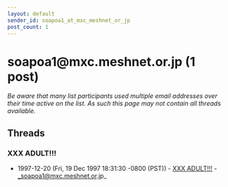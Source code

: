```yaml
---
layout: default
sender_id: soapoa1_at_mxc_meshnet_or_jp
post_count: 1
---
```


# soapoa1<span>@</span>mxc.meshnet.or.jp (1 post)

_Be aware that many list participants used multiple email addresses over their time active on the list. As such this page may not contain all threads available._

## Threads

### XXX ADULT!!!
+ 1997-12-20 (Fri, 19 Dec 1997 18:31:30 -0800 (PST)) - [XXX ADULT!!!](/archive/1997/12/61db7dfacdc7800a943164fd236b8f5b151eaa3d93ace746ab3dbfd29f5e6a48) - _soapoa1@mxc.meshnet.or.jp_

